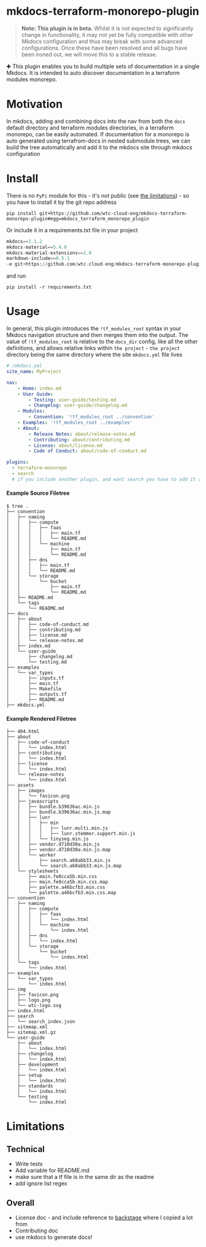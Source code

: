 # mkdocs-terraform-monorepo-plugin

> **Note: This plugin is in beta.** Whilst it is not expected to significantly change in functionality, it may not yet be fully compatible with other Mkdocs configuration and thus may break with some advanced configurations. Once these have been resolved and all bugs have been ironed out, we will move this to a stable release.

✚ This plugin enables you to build multiple sets of documentation in a single Mkdocs. It is intended to auto discover documentation in a terraform modules monorepo.

# Motivation
In mkdocs, adding and combining docs into the nav from both the `docs` default directory and terraform modules directories, in a terraform monorepo, can be easily automated.  If documentation for a monorepo is auto generated using terrafrom-docs in nested submodule trees, we can build the tree automatically and add it to the mkdocs site through mkdocs configuration

# Install
There is no `PyPi` module for this - it's not public (see [the limitations](#Limitations)) - so you have to install it by the git repo address

```terminal
pip install git+https://github.com/wtc-cloud-eng/mkdocs-terraform-monorepo-plugin#egg=mkdocs_terraform_monorepo_plugin
```

Or include it in a requirements.txt file in your project

```python
mkdocs==1.1.2
mkdocs-material==5.4.0
mkdocs-material-extensions==1.0
markdown-include==0.5.1
-e git+https://github.com/wtc-cloud-eng/mkdocs-terraform-monorepo-plugin#egg=mkdocs_terraform_monorepo_plugin
```

and run

```terminal
pip install -r requirements.txt
```



# Usage

In general, this plugin introduces the `!tf_modules_root` syntax in your Mkdocs navigation structure and then merges them into the output.  The value of `!tf_modules_root` is relative to the `docs_dir` config, like all the other definitions, and allows relative links within `the project` - `the project` directory being the same directory where the site `mkdocs.yml` file lives

```yaml
# /mkdocs.yml
site_name: MyProject

nav:
    - Home: index.md
    - User Guide:
        - Testing: user-guide/testing.md
        - Changelog: user-guide/changelog.md
    - Modules:
        - Convention: '!tf_modules_root ../convention'
    - Examples: '!tf_modules_root ../examples'
    - About:
        - Release Notes: about/release-notes.md
        - Contributing: about/contributing.md
        - License: about/license.md
        - Code of Conduct: about/code-of-conduct.md

plugins:
  - terraform-monorepo
  - search
  # if you include another plugin, and want search you have to add it again

```

#### Example Source Filetree

```terminal
$ tree .
├── convention
│   ├── naming
│   │   ├── compute
│   │   │   ├── faas
│   │   │   │   ├── main.tf
│   │   │   │   └── README.md
│   │   │   └── machine
│   │   │       ├── main.tf
│   │   │       └── README.md
│   │   ├── dns
│   │   │   ├── main.tf
│   │   │   └── README.md
│   │   └── storage
│   │       └── bucket
│   │           ├── main.tf
│   │           └── README.md
│   ├── README.md
│   └── tags
│       └── README.md
├── docs
│   ├── about
│   │   ├── code-of-conduct.md
│   │   ├── contributing.md
│   │   ├── license.md
│   │   └── release-notes.md
│   ├── index.md
│   └── user-guide
│       ├── changelog.md
│       └── testing.md
├── examples
│   └── var_types
│       ├── inputs.tf
│       ├── main.tf
│       ├── Makefile
│       ├── outputs.tf
│       ├── README.md
├── mkdocs.yml

```

#### Example Rendered Filetree

```
├── 404.html
├── about
│   ├── code-of-conduct
│   │   └── index.html
│   ├── contributing
│   │   └── index.html
│   ├── license
│   │   └── index.html
│   └── release-notes
│       └── index.html
├── assets
│   ├── images
│   │   └── favicon.png
│   ├── javascripts
│   │   ├── bundle.b39636ac.min.js
│   │   ├── bundle.b39636ac.min.js.map
│   │   ├── lunr
│   │   │   ├── min
│   │   │   │   ├── lunr.multi.min.js
│   │   │   │   ├── lunr.stemmer.support.min.js
│   │   │   └── tinyseg.min.js
│   │   ├── vendor.d710d30a.min.js
│   │   ├── vendor.d710d30a.min.js.map
│   │   └── worker
│   │       ├── search.a68abb33.min.js
│   │       └── search.a68abb33.min.js.map
│   └── stylesheets
│       ├── main.fe0cca5b.min.css
│       ├── main.fe0cca5b.min.css.map
│       ├── palette.a46bcfb3.min.css
│       └── palette.a46bcfb3.min.css.map
├── convention
│   ├── naming
│   │   ├── compute
│   │   │   ├── faas
│   │   │   │   └── index.html
│   │   │   └── machine
│   │   │       └── index.html
│   │   ├── dns
│   │   │   └── index.html
│   │   └── storage
│   │       └── bucket
│   │           └── index.html
│   └── tags
│       └── index.html
├── examples
│   └── var_types
│       └── index.html
├── img
│   ├── favicon.png
│   ├── logo.png
│   └── wtc-logo.svg
├── index.html
├── search
│   └── search_index.json
├── sitemap.xml
├── sitemap.xml.gz
└── user-guide
    ├── about
    │   └── index.html
    ├── changelog
    │   └── index.html
    ├── development
    │   └── index.html
    ├── setup
    │   └── index.html
    ├── standards
    │   └── index.html
    └── testing
        └── index.html

```

# Limitations

## Technical

- Write tests
- Add variable for README.md
- make sure that a tf file is in the same dir as the readme
- add ignore list regex

## Overall

- License doc - and include reference to [backstage](https://github.com/backstage/mkdocs-monorepo-plugin) where I copied a lot from
- Contributing doc
- use mkdocs to generate docs!

